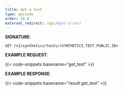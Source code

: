 ```yaml
---
title: Get a test
type: apicode
order: 29.8
external_redirect: /api/#get-a-test
---
```


**SIGNATURE**:

`GET /v1/synthetics/tests/<SYNTHETICS_TEST_PUBLIC_ID>`

**EXAMPLE REQUEST**:

{{< code-snippets basename="get_test" >}}

**EXAMPLE RESPONSE**:

{{< code-snippets basename="result.get_test" >}}
